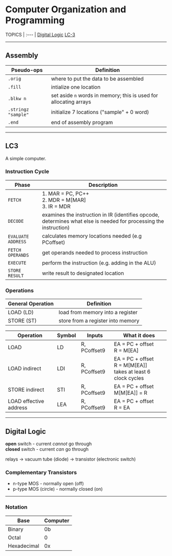 # Computer Organization and Programming

TOPICS
| :--- |
[Digital Logic](#digital-logic)
[LC-3](#lc3)

---
## Assembly
Pseudo-ops | Definition
--- | ---
`.orig` | where to put the data to be assembled
`.fill` | intialize one location
`.blkw n` | set aside `n` words in memory; this is used for allocating arrays
`.stringz "sample"` | initialize 7 locations ("sample" + 0 word)
`.end` | end of assembly program

---
## LC3
A simple computer.

### Instruction Cycle
Phase | Description
--- | ---
`FETCH` | 1. MAR = PC, PC++<br>2. MDR = M[MAR]<br>3. IR = MDR
`DECODE` | examines the instruction in IR (identifies opcode, determines what else is needed for processing the instruction)
`EVALUATE ADDRESS` | calculates memory locations needed (e.g PCoffset)
`FETCH OPERANDS` | get operands needed to process instruction
`EXECUTE` | perform the instruction (e.g. adding in the ALU)
`STORE RESULT` | write result to designated location

### Operations
General Operation | Definition
--- | ---
LOAD (LD) | load from memory into a register
STORE (ST) | store from a register into memory

Operation | Symbol | Inputs | What it does
--- | --- | --- | ---
LOAD | LD | R, PCoffset9 | EA = PC + offset<br>R = M[EA]
LOAD indirect | LDI | R, PCoffset9 | EA = PC + offset<br>R = M[M[EA]]<br>takes at least 6 clock cycles
STORE indirect | STI | R, PCoffset9 | EA = PC + offset<br> M[M[EA]] = R
LOAD effective address | LEA | R, PCoffset9 | EA = PC + offset<br>R = EA

---
## Digital Logic
**open** switch - current *cannot* go through  
**closed** switch - current *can* go through

relays -> vacuum tube (diode) -> transistor (electronic switch)

### Complementary Transistors
- n-type MOS - normally open (off)
- p-type MOS (circle) - normally closed (on)

---

### Notation

Base | Computer
--- | ---
Binary | 0b
Octal | 0
Hexadecimal | 0x
